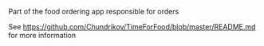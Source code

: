 Part of the food ordering app responsible for orders

See https://github.com/Chundrikov/TimeForFood/blob/master/README.md for more information
